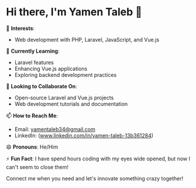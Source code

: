 # Hi there, I'm Yamen Taleb 👋

👀 **Interests**:
- Web development with PHP, Laravel, JavaScript, and Vue.js

🌱 **Currently Learning**:
- Laravel features
- Enhancing Vue.js applications
- Exploring backend development practices

💞️ **Looking to Collaborate On**:
- Open-source Laravel and Vue.js projects
- Web development tutorials and documentation

📫 **How to Reach Me**:
- Email: yamentaleb34@gmail.com
- LinkedIn: (www.linkedin.com/in/yamen-taleb-13b361284)

😄 **Pronouns**: He/Him

⚡ **Fun Fact**:
I have spend hours coding with my eyes wide opened, but now I can't seem to close them!

Connect me when you need and let's innovate something crazy together!

